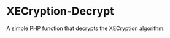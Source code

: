 XECryption-Decrypt
==================

A simple PHP function that decrypts the XECryption algorithm.
